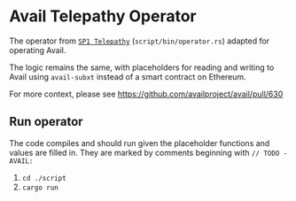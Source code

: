 # Avail Telepathy Operator
The operator from [`SP1 Telepathy`](https://github.com/succinctlabs/sp1-telepathy) (`script/bin/operator.rs`) adapted for operating Avail.

The logic remains the same, with placeholders for reading and writing to Avail using `avail-subxt` instead of a smart contract on Ethereum.

For more context, please see https://github.com/availproject/avail/pull/630

## Run operator
The code compiles and should run given the placeholder functions and values are filled in. They are marked by comments beginning with `// TODO - AVAIL:`
1. `cd ./script`
2. `cargo run`


